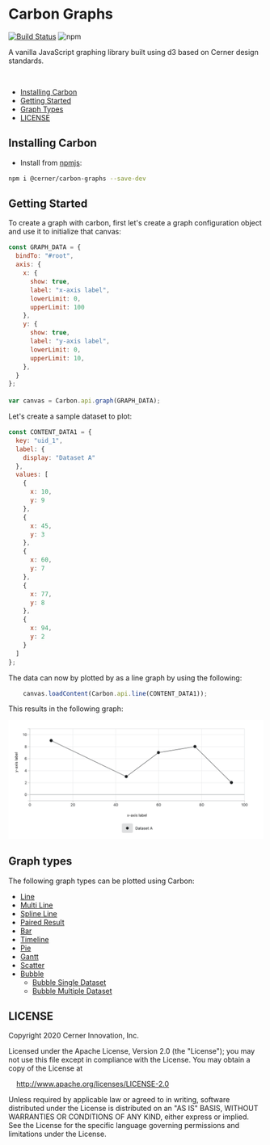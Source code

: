 # Carbon Graphs

[![Build Status](https://travis-ci.com/cerner/terra-graphs.svg?branch=main)](https://travis-ci.com/cerner/terra-graphs)
![npm](https://img.shields.io/npm/v/@cerner/carbon-graphs)

A vanilla JavaScript graphing library built using d3 based on Cerner design standards.

<br>


- [Installing Carbon](#installing-carbon)
- [Getting Started](#getting-started)
- [Graph Types](#graph-types)
- [LICENSE](#license)

## Installing Carbon

- Install from [npmjs](https://www.npmjs.com/package/@cerner/carbon-graphs): 
```sh
npm i @cerner/carbon-graphs --save-dev
```

## Getting Started

To create a graph with carbon, first let's create a graph configuration object and use it to initialize that canvas:

```javascript
const GRAPH_DATA = {
  bindTo: "#root",
  axis: {
    x: {
      show: true,
      label: "x-axis label",
      lowerLimit: 0,
      upperLimit: 100
    },
    y: {
      show: true,
      label: "y-axis label",
      lowerLimit: 0,
      upperLimit: 10,
    },
  }
};

var canvas = Carbon.api.graph(GRAPH_DATA);
```

Let's create a sample dataset to plot:
```javascript
const CONTENT_DATA1 = {
  key: "uid_1",
  label: {
    display: "Dataset A"
  },
  values: [
    {
      x: 10,
      y: 9
    },
    {
      x: 45,
      y: 3
    },
    {
      x: 60,
      y: 7
    },
    {
      x: 77,
      y: 8
    },
    {
      x: 94,
      y: 2
    }
  ]
};
```

The data can now by plotted by as a line graph by using the following:

```javascript
    canvas.loadContent(Carbon.api.line(CONTENT_DATA1));
```

This results in the following graph:

![Alt](../terra-graphs/docs/assets/carbon-simple-line-graph.png "simple line graph")


## Graph types

The following graph types can be plotted using Carbon:

-   [Line](./packages/terra-graphs/docs/controls/Line.md#usage)
-   [Multi Line](./packages/terra-graphs/docs/controls/Line.md#multi-line)
-   [Spline Line](./packages/terra-graphs/docs/controls/Line.md#spline-line)
-   [Paired Result](./packages/terra-graphs/docs/controls/PairedResult.md#usage)
-   [Bar](./packages/terra-graphs/docs/controls/Bar.md#usage)
-   [Timeline](./packages/terra-graphs/docs/controls/Timeline.md#usage)
-   [Pie](./packages/terra-graphs/docs/controls/Pie.md#usage)
-   [Gantt](./packages/terra-graphs/docs/controls/Gantt.md#usage)
-   [Scatter](./packages/terra-graphs/docs/controls/Scatter.md#usage)
-   [Bubble](./packages/terra-graphs/docs/controls/Bubble.md#usage)
    -   [Bubble Single Dataset](./packages/terra-graphs/docs/controls/BubbleSingleDataset.md)
    -   [Bubble Multiple Dataset](./packages/terra-graphs/docs/controls/BubbleMultipleDataset.md)


## LICENSE

Copyright 2020 Cerner Innovation, Inc.

Licensed under the Apache License, Version 2.0 (the "License"); you may not use this file except in compliance with the License. You may obtain a copy of the License at

&nbsp;&nbsp;&nbsp;&nbsp;http://www.apache.org/licenses/LICENSE-2.0

Unless required by applicable law or agreed to in writing, software distributed under the License is distributed on an "AS IS" BASIS, WITHOUT WARRANTIES OR CONDITIONS OF ANY KIND, either express or implied. See the License for the specific language governing permissions and limitations under the License.
